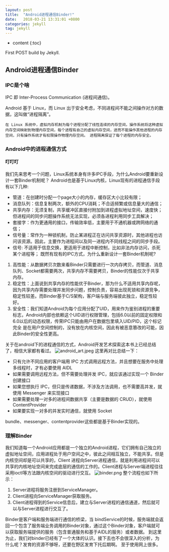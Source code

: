 ```yaml
---
layout: post
title:  "Android进程通信Binder!"
date:   2018-03-21 13:31:01 +0800
categories: jekyll
tag: jekyll
---
```


* content
{:toc}


First POST build by Jekyll.


Android进程通信Binder
------------------------
### IPC是个啥
IPC 即 Inter-Process Communication (进程间通信)。

Android 基于 Linux，而 Linux 出于安全考虑，不同进程间不能之间操作对方的数据，这叫做“进程隔离”。

	在 Linux 系统中，虚拟内存机制为每个进程分配了线性连续的内存空间，操作系统将这种虚拟内存空间映射到物理内存空间，每个进程有自己的虚拟内存空间，进而不能操作其他进程的内存空间，只有操作系统才有权限操作物理内存空间。 进程隔离保证了每个进程的内存安全。
### Android中的进程通信方式
#### 叮叮叮
我们先来思考一个问题，Linux系统本身有许多IPC手段，为什么Android要重新设计一套Binder机制呢？
Android也是基于Linux内核，Linux现有的进程通信手段有以下几种:
* 管道：在创建时分配一个page大小的内存，缓存区大小比较有限；
* 消息队列：信息复制两次，额外的CPU消耗；不合适频繁或信息量大的通信；
* 共享内存：无须复制，共享缓冲区直接付附加到进程虚拟地址空间，速度快；但进程间的同步问题操作系统无法实现，必须各进程利用同步工具解决；
* 套接字：作为更通用的接口，传输效率低，主要用于不通机器或跨网络的通信；
* 信号量：常作为一种锁机制，防止某进程正在访问共享资源时，其他进程也访问该资源。因此，主要作为进程间以及同一进程内不同线程之间的同步手段。
* 信号: 不适用于信息交换，更适用于进程中断控制，比如非法内存访问，杀死某个进程等；
既然有现有的IPC方式，为什么重新设计一套Binder机制呢?
1. 高性能：从数据拷贝次数来看Binder只需要进行一次内存拷贝，而管道、消息队列、Socket都需要两次，共享内存不需要拷贝，Binder的性能仅次于共享内存。
2. 稳定性：上面说到共享内存的性能优于Binder，那为什么不适用共享内存呢，因为共享内存需要处理并发同步问题，控制负责，容易出现死锁和资源竞争，稳定性较差。而Binder基于C/S架构，客户端与服务端彼此独立，稳定性较好。
3. 安全性：我们知道Android为每个应用分配了UID，用来作为鉴别进程的重要标志，Android内部也依赖这个UID进行权限管理，包括6.0以前的固定权限和6.0以后的动态权限，传荣IPC只能由用户在数据包里填入UID/PID，这个标记完全 是在用户空间控制的，没有放在内核空间，因此有被恶意篡改的可能，因此Binder的安全性更高。

关于在android下的进程通信的方式，Android开发艺术探索这本书上已经总结了，相信大家都有看过。
![android_art.jpeg](https://upload-images.jianshu.io/upload_images/6879516-4386af730421439f.jpeg?imageMogr2/auto-orient/strip%7CimageView2/2/w/1240)
这里再对比总结一下：

* 只有允许不同应用的客户端用 IPC 方式调用远程方法，并且想要在服务中处理多线程时，才有必要使用 AIDL
* 如果需要调用远程方法，但不需要处理并发 IPC，就应该通过实现一个 Binder 创建接口
* 如果您想执行 IPC，但只是传递数据，不涉及方法调用，也不需要高并发，就使用 Messenger 来实现接口
* 如果需要处理一对多的进程间数据共享（主要是数据的 CRUD），就使用 ContentProvider
* 如果要实现一对多的并发实时通信，就使用 Socket

bundle、messenger、contentprovider这些都是基于Binder实现的。
### 理解Binder
我们知道每一个Android应用都是一个独立的Android进程，它们拥有自己独立的虚拟地址空间，应用进程处于用户空间之中，彼此之间相互独立，不能共享。但是内核空间却是可以共享的，Client 进程向Server进程通信，就是利用进程间可以共享的内核地址空间来完成底层的通信的工作的。Client进程与Server端进程往往采用ioctl等方法跟内核空间的驱动进行交互。
![binder.png](https://upload-images.jianshu.io/upload_images/6879516-291ca722920e6c3b.png?imageMogr2/auto-orient/strip%7CimageView2/2/w/1240)
整个流程也如下所示：
1. Server进程将服务注册到ServiceManager。
2. Client进程向ServiceManager获取服务。
3. Client进程得到的Service信息后，建立与Server进程的通信通道，然后就可以与Server进程进行交互了。

Binder是客户端和服务端进行通信的桥梁，当 bindService的时候，服务端就会返回一个包含了服务端业务调用的Binder对象，通过这个Binder对象，客户端就可以获取服务端提供的服务（包含普通服务和基于AIDL的服务）或者数据。
到这里为止，我们对binder已经有了一个大体的认识。接下去也不会很深入的分析，为什么呢？发育的资源不够呀，还要在野区发育下托后期啊。
至于使用网上很多。



















[jekyll]:      http://jekyllrb.com
[jekyll-gh]:   https://github.com/jekyll/jekyll
[jekyll-help]: https://github.com/jekyll/jekyll-help
